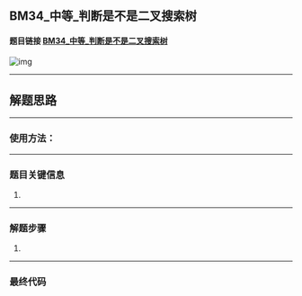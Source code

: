 ## BM34_中等_判断是不是二叉搜索树

#### 题目链接 [BM34_中等_判断是不是二叉搜索树](https://www.nowcoder.com/practice/a69242b39baf45dea217815c7dedb52b?tpId=295&tqId=2288088&ru=/exam/interview&qru=/ta/format-top101/question-ranking&sourceUrl=%2Fexam%2Finterview%3Forder%3D0)

![img](https://i.ibb.co/D1rrz1P/20230810133058.png)

---
## 解题思路
---
### 使用方法：
---
### 题目关键信息

1. 

---
### 解题步骤

1. 
---

### 最终代码
```

```